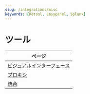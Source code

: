 ```yaml
---
slug: /integrations/misc
keywords: [Retool, Easypanel, Splunk]
---
```


# ツール

| ページ              |
|-------------------|
| [ビジュアルインターフェース](/interfaces/third-party/gui) |
| [プロキシ](/interfaces/third-party/proxy)         |
| [統合](/interfaces/third-party/integrations)      |
